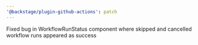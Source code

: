 ```yaml
---
'@backstage/plugin-github-actions': patch
---
```


Fixed bug in WorkflowRunStatus component where skipped and cancelled workflow runs appeared as success
